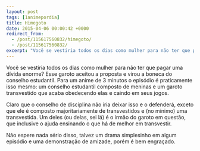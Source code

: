 ```yaml
---
layout: post
tags: [1animepordia]
title: Himegoto
date: 2015-04-06 00:00:42 +0000
redirect_from:
  - /post/115617560832/himegoto/
  - /post/115617560832/
excerpt: "Você se vestiria todos os dias como mulher para não ter que pagar uma dívida enorme? Esse garoto aceitou a proposta e virou a boneca do conselho estudantil. Para um anime de 3 minutos o episódio é praticamente isso mesmo: um conselho estudantil composto de meninas e um garoto transvestido que acaba obedecendo elas e caindo em seus jogos."
---
```


Você se vestiria todos os dias como mulher para não ter que pagar uma
dívida enorme? Esse garoto aceitou a proposta e virou a boneca do
conselho estudantil. Para um anime de 3 minutos o episódio é
praticamente isso mesmo: um conselho estudantil composto de meninas e um
garoto transvestido que acaba obedecendo elas e caindo em seus jogos.

Claro que o conselho de disciplina não iria deixar isso e o defenderá,
exceto que ele é composto majoritariamente de transvestidos e (no
mínimo) uma transvestida. Um deles (ou delas, sei lá) é o irmão do
garoto em questão, que inclusive o ajuda ensinando o que há de melhor em
transvestir.

Não espere nada sério disso, talvez um drama simplesinho em algum
episódio e uma demonstração de amizade, porém é bem engraçado.


